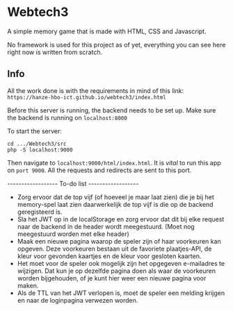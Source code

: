 # Webtech3
A simple memory game that is made with HTML, CSS and Javascript.

No framework is used for this project as of yet,
everything you can see here right now is written from scratch.

## Info
All the work done is with the requirements in mind of this link:
`https://hanze-hbo-ict.github.io/webtech3/index.html`

Before this server is running, the backend needs to be set up.
Make sure the backend is running on `localhost:8000`

To start the server:
```
cd .../Webtech3/src
php -S localhost:9000
```
Then navigate to `localhost:9000/html/index.html`.
It is *vital* to run this app on `port 9000`. All the requests and redirects are sent to this port.

------------------ To-do list ------------------
- Zorg ervoor dat de top vijf (of hoeveel je maar laat zien) die je bij het memory-spel laat zien daarwerkelijk de top vijf is die op de backend geregisteerd is.
- Sla het JWT op in de localStorage en zorg ervoor dat dit bij elke request naar de backend in de header wordt meegestuurd. (Moet nog meegestuurd worden met elke header)
- Maak een nieuwe pagina waarop de speler zijn of haar voorkeuren kan opgeven. Deze voorkeuren bestaan uit de favoriete plaatjes-API, de kleur voor gevonden kaartjes en de kleur voor gesloten kaarten.
- Het moet voor de speler ook mogelijk zijn het opgegeven e-mailadres te wijzigen. Dat kun je op dezelfde pagina doen als waar de voorkeuren worden bijgehouden, of je kunt hier weer een nieuwe pagina voor maken.
- Als de TTL van het JWT verlopen is, moet de speler een melding krijgen en naar de loginpagina verwezen worden.
